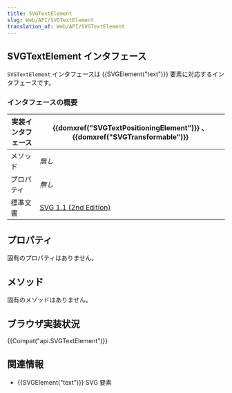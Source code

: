 ```yaml
---
title: SVGTextElement
slug: Web/API/SVGTextElement
translation_of: Web/API/SVGTextElement
---
```

## SVGTextElement インタフェース

`SVGTextElement` インタフェースは {{SVGElement("text")}} 要素に対応するインタフェースです。

### インタフェースの概要

| 実装インタフェース | {{domxref("SVGTextPositioningElement")}} 、 {{domxref("SVGTransformable")}} |
| ------------------ | ------------------------------------------------------------------------------------------------ |
| メソッド           | _無し_                                                                                           |
| プロパティ         | _無し_                                                                                           |
| 標準文書           | [SVG 1.1 (2nd Edition)](http://www.w3.org/TR/SVG/text.html#InterfaceSVGTextElement)              |

## プロパティ

固有のプロパティはありません。

## メソッド

固有のメソッドはありません。

## ブラウザ実装状況

{{Compat("api.SVGTextElement")}}

## 関連情報

- {{SVGElement("text")}} SVG 要素
